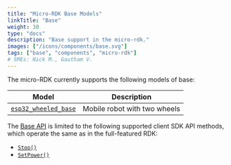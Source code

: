 ```yaml
---
title: "Micro-RDK Base Models"
linkTitle: "Base"
weight: 30
type: "docs"
description: "Base support in the micro-rdk."
images: ["/icons/components/base.svg"]
tags: ["base", "components", "micro-rdk"]
# SMEs: Nick M., Gautham V.
---
```


The micro-RDK currently supports the following models of base:

| Model | Description |
| ----- | ----------- |
| [`esp32_wheeled_base`](esp32-wheeled-base/) | Mobile robot with two wheels |

The [Base API](/components/base/#api) is limited to the following supported client SDK API methods, which operate the same as in the full-featured RDK:

- [`Stop()`](/components/base/#stop)
- [`SetPower()`](/components/base/#setpower)
